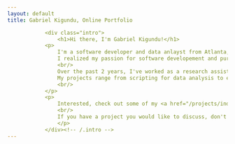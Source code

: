 ```yaml
---
layout: default
title: Gabriel Kigundu, Online Portfolio

    		<div class="intro">
        		<h1>Hi there, I'm Gabriel Kigundu!</h1>
			<p>
				I'm a software developer and data anlayst from Atlanta, GA. My journey began with a love for biology with a touch of tech in Bioinformatics. 
				I realized my passion for software developement and pursued a computer science degree as well. 
				<br/>
				Over the past 2 years, I've worked as a research assistant at Kennesaw State University in a Bioinformatics lab as well as in advanced computing systems. 
				My projects range from scripting for data analysis to enterprise level software development. 
				<br/>
			</p>
			<p>
				Interested, check out some of my <a href="/projects/index.html">projects</a>!! 
				<br/>
				If you have a project you would like to discuss, don't hesitate to contact me at <a href="mailto:gabrielkigundu@gmail.com">gabrielkigundu@gmail.com</a>
		    	</p>
    		</div><!-- /.intro -->
---
```

